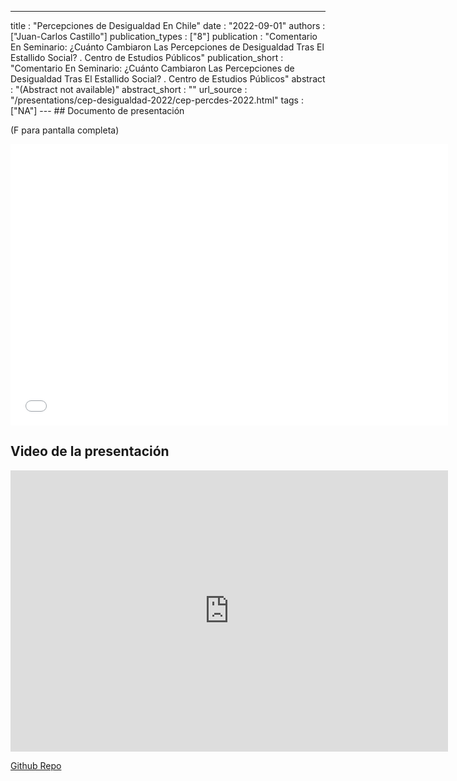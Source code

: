 ---
title : "Percepciones de Desigualdad En Chile"
date : "2022-09-01"
authors : ["Juan-Carlos Castillo"]
publication_types : ["8"]
publication : "Comentario En Seminario: ¿Cuánto Cambiaron Las Percepciones de Desigualdad Tras El Estallido Social? . Centro de Estudios Públicos"
publication_short : "Comentario En Seminario: ¿Cuánto Cambiaron Las Percepciones de Desigualdad Tras El Estallido Social? . Centro de Estudios Públicos"
abstract : "(Abstract not available)"
abstract_short : ""
url_source : "/presentations/cep-desigualdad-2022/cep-percdes-2022.html"
tags : ["NA"]
--- ## Documento de presentación

(F para pantalla completa)

<iframe width="700"  height="450" src="/presentations/cep-desigualdad-2022/cep-percdes-2022.html" title="Xaringan presentation" frameborder="0" allow="accelerometer; autoplay; clipboard-write; encrypted-media; gyroscope; picture-in-picture" allowfullscreen></iframe>

## Video de la presentación

<iframe width="700" height="450" src="https://www.youtube.com/embed/IWTdvLViFs0" title="YouTube video player" frameborder="0" allow="accelerometer; autoplay; clipboard-write; encrypted-media; gyroscope; picture-in-picture" allowfullscreen></iframe>

[Github Repo](https://github.com/juancarloscastillo/jc-academic/static/presentations/cep-desigualdad-2022)
